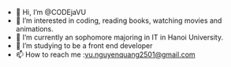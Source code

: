 - 👋 Hi, I’m @CODEjaVU
- 👀 I’m interested in coding, reading books, watching movies and animations.
- 🌱 I’m currently an sophomore majoring in IT in Hanoi University.
- 💞️ I’m studying to be a front end developer
- 📫 How to reach me :vu.nguyenquang2501@gmail.com

<!---
CODEjaVU/CODEjaVU is a ✨ special ✨ repository because its `README.md` (this file) appears on your GitHub profile.
You can click the Preview link to take a look at your changes.
--->
